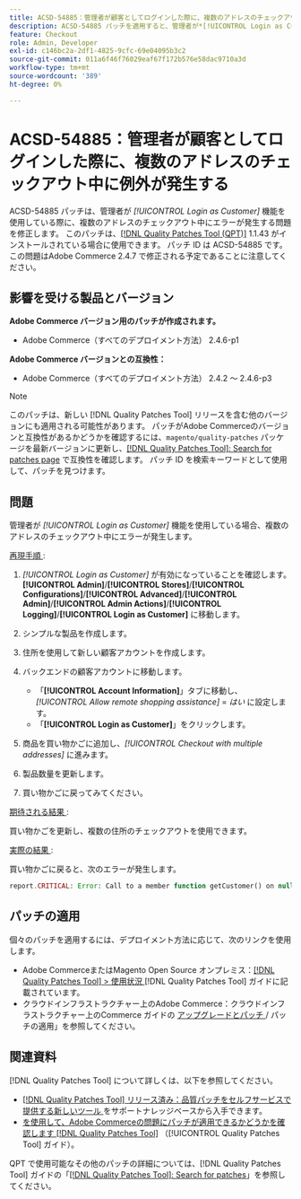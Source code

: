 ```yaml
---
title: ACSD-54885：管理者が顧客としてログインした際に、複数のアドレスのチェックアウト中に例外が発生する
description: ACSD-54885 パッチを適用すると、管理者が*[!UICONTROL Login as Customer]*機能を使用している際に、複数のアドレスのチェックアウト中にエラーが発生するAdobe Commerceの問題を修正できます。
feature: Checkout
role: Admin, Developer
exl-id: c146bc2a-2df1-4825-9cfc-69e04095b3c2
source-git-commit: 011a6f46f76029eaf67f172b576e58dac9710a3d
workflow-type: tm+mt
source-wordcount: '389'
ht-degree: 0%

---
```


# ACSD-54885：管理者が顧客としてログインした際に、複数のアドレスのチェックアウト中に例外が発生する

ACSD-54885 パッチは、管理者が *[!UICONTROL Login as Customer]* 機能を使用している際に、複数のアドレスのチェックアウト中にエラーが発生する問題を修正します。 このパッチは、[[!DNL Quality Patches Tool (QPT)]](https://experienceleague.adobe.com/en/docs/commerce-operations/tools/quality-patches-tool/quality-patches-tool-to-self-serve-quality-patches) 1.1.43 がインストールされている場合に使用できます。 パッチ ID は ACSD-54885 です。 この問題はAdobe Commerce 2.4.7 で修正される予定であることに注意してください。

## 影響を受ける製品とバージョン

**Adobe Commerce バージョン用のパッチが作成されます。**

* Adobe Commerce（すべてのデプロイメント方法） 2.4.6-p1

**Adobe Commerce バージョンとの互換性：**

* Adobe Commerce（すべてのデプロイメント方法） 2.4.2 ～ 2.4.6-p3

>[!NOTE]
>
>このパッチは、新しい [!DNL Quality Patches Tool] リリースを含む他のバージョンにも適用される可能性があります。 パッチがAdobe Commerceのバージョンと互換性があるかどうかを確認するには、`magento/quality-patches` パッケージを最新バージョンに更新し、[[!DNL Quality Patches Tool]: Search for patches page](https://experienceleague.adobe.com/tools/commerce-quality-patches/index.html) で互換性を確認します。 パッチ ID を検索キーワードとして使用して、パッチを見つけます。

## 問題

管理者が *[!UICONTROL Login as Customer]* 機能を使用している場合、複数のアドレスのチェックアウト中にエラーが発生します。

<u> 再現手順 </u>:

1. *[!UICONTROL Login as Customer]* が有効になっていることを確認します。 **[!UICONTROL Admin]**/**[!UICONTROL Stores]**/**[!UICONTROL Configurations]**/**[!UICONTROL Advanced]**/**[!UICONTROL Admin]**/**[!UICONTROL Admin Actions]**/**[!UICONTROL Logging]**/**[!UICONTROL Login as Customer]** に移動します。
1. シンプルな製品を作成します。
1. 住所を使用して新しい顧客アカウントを作成します。
1. バックエンドの顧客アカウントに移動します。

   * 「**[!UICONTROL Account Information]**」タブに移動し、*[!UICONTROL Allow remote shopping assistance]* = *はい* に設定します。
   * 「**[!UICONTROL Login as Customer]**」をクリックします。

1. 商品を買い物かごに追加し、*[!UICONTROL Checkout with multiple addresses]* に進みます。
1. 製品数量を更新します。
1. 買い物かごに戻ってみてください。

<u> 期待される結果 </u>:

買い物かごを更新し、複数の住所のチェックアウトを使用できます。

<u> 実際の結果 </u>:

買い物かごに戻ると、次のエラーが発生します。

```PHP
report.CRITICAL: Error: Call to a member function getCustomer() on null in magento2ee/app/code/Magento/LoginAsCustomerLogging/Observer/LogUpdateQtyObserver.php:88
```

## パッチの適用

個々のパッチを適用するには、デプロイメント方法に応じて、次のリンクを使用します。

* Adobe CommerceまたはMagento Open Source オンプレミス：[[!DNL Quality Patches Tool] > 使用状況 ](/help/tools/quality-patches-tool/usage.md)[!DNL Quality Patches Tool] ガイドに記載されています。
* クラウドインフラストラクチャー上のAdobe Commerce：クラウドインフラストラクチャー上のCommerce ガイドの [ アップグレードとパッチ ](https://experienceleague.adobe.com/docs/commerce-cloud-service/user-guide/develop/upgrade/apply-patches.html)/ パッチの適用」を参照してください。

## 関連資料

[!DNL Quality Patches Tool] について詳しくは、以下を参照してください。

* [[!DNL Quality Patches Tool]  リリース済み：品質パッチをセルフサービスで提供する新しいツール ](https://experienceleague.adobe.com/en/docs/commerce-operations/tools/quality-patches-tool/quality-patches-tool-to-self-serve-quality-patches) をサポートナレッジベースから入手できます。
* [ を使用して、Adobe Commerceの問題にパッチが適用できるかどうかを確認します  [!DNL Quality Patches Tool]](/help/tools/quality-patches-tool/patches-available-in-qpt/check-patch-for-magento-issue-with-magento-quality-patches.md) （[!UICONTROL Quality Patches Tool] ガイド）。


QPT で使用可能なその他のパッチの詳細については、[!DNL Quality Patches Tool] ガイドの「[[!DNL Quality Patches Tool]: Search for patches](https://experienceleague.adobe.com/tools/commerce-quality-patches/index.html)」を参照してください。
